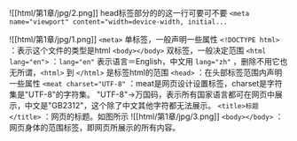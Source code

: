 ![[html/第1章/jpg/2.png]]
head标签部分的的这一行可要可不要
  `<meta name="viewport" content="width=device-width, initial...`

![[html/第1章/jpg/1.png]]
`<meta>` 单标签，一般声明一些属性
    `<!DOCTYPE html>` ：表示这个文件的类型是html
`<body></body>` 双标签，一般决定范围
    `<html lang="en">` ：`lang="en"` 表示语言＝English，中文用 `lang="zh"` ，删除不用它也无所谓，`<html>` 到 `</html>` 是标签html的范围
    `<head>` ：在头部标签范围内声明一些属性
    `<meat charset="UTF-8"` ：meat是网页设计设置标签，charset是字符集是"UTF-8"的字符集。
    "UTF-8"→万国码，表示所有国家语言都可在网页中展示，中文是"GB2312"，这个除了中文其他字符都无法展示。
    `<title>标题</title>` ：网页的标题。如图所示
    ![[html/第1章/jpg/3.png]]
    `<body></body>` ：网页身体的范围标签，即网页所展示的所有内容。
